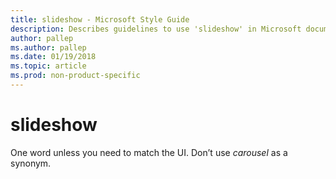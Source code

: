 ```yaml
---
title: slideshow - Microsoft Style Guide
description: Describes guidelines to use 'slideshow' in Microsoft documents. One word unless you need to match the UI.
author: pallep
ms.author: pallep
ms.date: 01/19/2018
ms.topic: article
ms.prod: non-product-specific
---
```


# slideshow

One word unless you need to match the UI. Don’t use *carousel* as a synonym.
